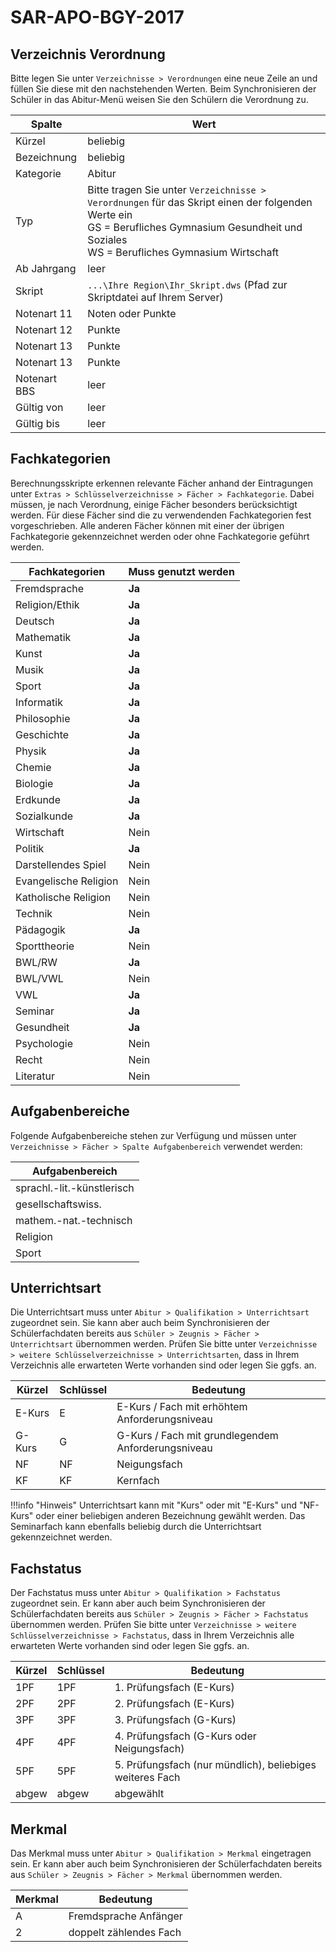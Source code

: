 # SAR-APO-BGY-2017

## Verzeichnis Verordnung

Bitte legen Sie unter ```Verzeichnisse > Verordnungen``` eine neue Zeile an und füllen Sie diese mit den nachstehenden Werten. Beim Synchronisieren der Schüler in das Abitur-Menü weisen Sie den Schülern die Verordnung zu.

| Spalte| Wert|
| - | -|
| Kürzel       | beliebig|
| Bezeichnung  | beliebig|
| Kategorie    | Abitur|
| Typ          | Bitte tragen Sie unter ```Verzeichnisse > Verordnungen``` für das Skript einen der folgenden Werte ein <br> GS = Berufliches Gymnasium Gesundheit und Soziales <br>WS = Berufliches Gymnasium Wirtschaft |
| Ab Jahrgang  | leer|
| Skript       | ```...\Ihre Region\Ihr_Skript.dws``` (Pfad zur Skriptdatei auf Ihrem Server)|
| Notenart 11  | Noten oder Punkte|
| Notenart 12  | Punkte|
| Notenart 13  | Punkte|
| Notenart 13  | Punkte|
| Notenart BBS | leer|
| Gültig von   | leer|
| Gültig bis   | leer|

## Fachkategorien

Berechnungsskripte erkennen relevante Fächer anhand der Eintragungen unter `Extras > Schlüsselverzeichnisse > Fächer > Fachkategorie`. 
Dabei müssen, je nach Verordnung, einige Fächer besonders berücksichtigt werden. Für diese Fächer sind die zu verwendenden Fachkategorien fest vorgeschrieben. Alle anderen Fächer können mit einer der übrigen Fachkategorie gekennzeichnet werden oder ohne Fachkategorie geführt werden.

|Fachkategorien|Muss genutzt werden|
|--|--|
| Fremdsprache          | **Ja**                         |
| Religion/Ethik        | **Ja**                         |
| Deutsch               | **Ja**                         |
| Mathematik            | **Ja**                         |
| Kunst                 | **Ja**                         |
| Musik                 | **Ja**                         |
| Sport                 | **Ja**                         |
| Informatik            | **Ja**                         |
| Philosophie           | **Ja**                         |
| Geschichte            | **Ja**                         |
| Physik                | **Ja**                         |
| Chemie                | **Ja**                         |
| Biologie              | **Ja**                         |
| Erdkunde              | **Ja**                         |
| Sozialkunde           | **Ja**                         |
| Wirtschaft            | Nein                           |
| Politik               | **Ja**                         |
| Darstellendes Spiel   | Nein                           |
| Evangelische Religion | Nein                           |
| Katholische Religion  | Nein                           |
| Technik               | Nein                           |
| Pädagogik             | **Ja**                         |
| Sporttheorie          | Nein                           |
| BWL/RW                | **Ja**                         |
| BWL/VWL               | Nein                           |
| VWL                   | **Ja**                         |
| Seminar               | **Ja**                         |
| Gesundheit            | **Ja**                         |
| Psychologie           | Nein                           |
| Recht                 | Nein                           |
| Literatur             | Nein                           |

## Aufgabenbereiche

Folgende Aufgabenbereiche stehen zur Verfügung und müssen unter ```Verzeichnisse > Fächer > Spalte Aufgabenbereich``` verwendet werden:

|Aufgabenbereich|
|--|
|sprachl.-lit.-künstlerisch|
|gesellschaftswiss.|
|mathem.-nat.-technisch|
|Religion|
|Sport|

## Unterrichtsart

Die Unterrichtsart muss unter ```Abitur > Qualifikation > Unterrichtsart``` zugeordnet sein. Sie kann aber auch beim Synchronisieren der Schülerfachdaten bereits aus ```Schüler > Zeugnis > Fächer > Unterrichtsart``` übernommen werden.
Prüfen Sie bitte unter ```Verzeichnisse > weitere Schlüsselverzeichnisse > Unterrichtsarten```,  dass in Ihrem Verzeichnis alle erwarteten Werte vorhanden sind oder legen Sie ggfs. an.

| Kürzel | Schlüssel | Bedeutung                                          |
| ------ | --------- | -------------------------------------------------- |
| E-Kurs | E         | E-Kurs / Fach mit erhöhtem Anforderungsniveau      |
| G-Kurs | G         | G-Kurs / Fach mit grundlegendem Anforderungsniveau |
| NF     | NF        | Neigungsfach                                       |
| KF     | KF        | Kernfach                                           |

!!!info "Hinweis"
    Unterrichtsart kann mit "Kurs" oder mit "E-Kurs" und "NF-Kurs" oder einer beliebigen anderen Bezeichnung gewählt werden. Das Seminarfach kann ebenfalls beliebig durch die Unterrichtsart gekennzeichnet werden.

## Fachstatus

Der Fachstatus muss unter ```Abitur > Qualifikation > Fachstatus``` zugeordnet sein. Er kann aber auch beim Synchronisieren der Schülerfachdaten bereits aus ```Schüler > Zeugnis > Fächer > Fachstatus``` übernommen werden.
Prüfen Sie bitte unter ```Verzeichnisse > weitere Schlüsselverzeichnisse > Fachstatus```,  dass in Ihrem Verzeichnis alle erwarteten Werte vorhanden sind oder legen Sie ggfs. an.

| Kürzel | Schlüssel | Bedeutung                                                |
| ------ | --------- | -------------------------------------------------------- |
| 1PF    | 1PF       | 1. Prüfungsfach (E-Kurs)                                 |
| 2PF    | 2PF       | 2. Prüfungsfach (E-Kurs)                                 |
| 3PF    | 3PF       | 3. Prüfungsfach (G-Kurs)                                 |
| 4PF    | 4PF       | 4. Prüfungsfach (G-Kurs oder Neigungsfach)               |
| 5PF    | 5PF       | 5. Prüfungsfach (nur mündlich), beliebiges weiteres Fach |
| abgew  | abgew     | abgewählt                                                |

## Merkmal

Das Merkmal muss unter ```Abitur > Qualifikation > Merkmal``` eingetragen sein. Er kann aber auch beim Synchronisieren der Schülerfachdaten bereits aus ```Schüler > Zeugnis > Fächer > Merkmal``` übernommen werden.

| Merkmal | Bedeutung              |
| ------- | ---------------------- |
| A       | Fremdsprache Anfänger  |
| 2       | doppelt zählendes Fach |
